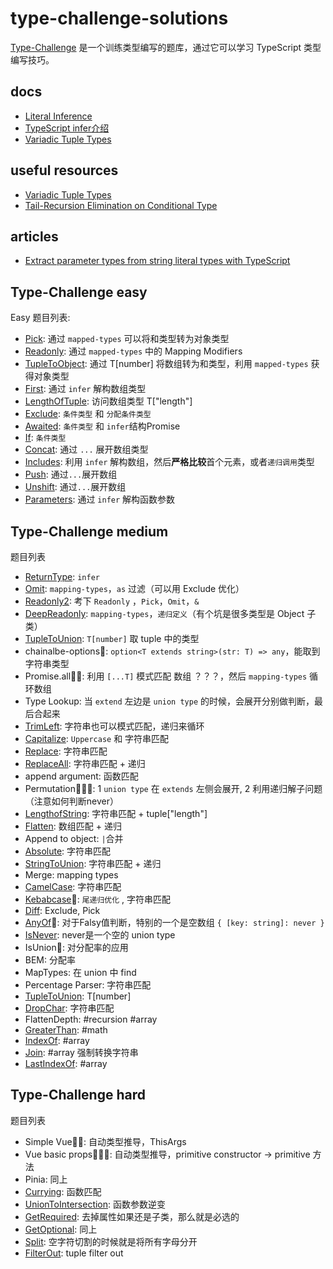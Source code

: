 # type-challenge-solutions
[Type-Challenge](https://github.com/type-challenges/type-challenges) 是一个训练类型编写的题库，通过它可以学习 TypeScript 类型编写技巧。

## docs

- [Literal Inference](./docs/literal-inference.md)
- [TypeScript infer介绍](./docs/infer.md)
- [Variadic Tuple Types](./docs/variadic-tuple-types.md)

## useful resources

- [Variadic Tuple Types](https://www.typescriptlang.org/docs/handbook/release-notes/typescript-4-0.html#variadic-tuple-types)
- [Tail-Recursion Elimination on Conditional Type](https://www.typescriptlang.org/docs/handbook/release-notes/typescript-4-5.html#tail-recursion-elimination-on-conditional-types)

## articles

- [Extract parameter types from string literal types with TypeScript](https://lihautan.com/extract-parameters-type-from-string-literal-types-with-typescript/)

## Type-Challenge easy

Easy 题目列表:
- [Pick](./src/4-easy-pick.ts): 通过 `mapped-types` 可以将和类型转为对象类型
- [Readonly](./src/7-easy-readonly.ts): 通过 `mapped-types` 中的 Mapping Modifiers 
- [TupleToObject](./src/11-easy-tuple-to-object.ts): 通过 T[number] 将数组转为和类型，利用 `mapped-types` 获得对象类型
- [First](./src/14-easy-first.ts): 通过 `infer` 解构数组类型
- [LengthOfTuple](./src/18-easy-tuple-length.ts): 访问数组类型 T["length"]
- [Exclude](./src/43-easy-exclude.ts): `条件类型` 和 `分配条件类型`
- [Awaited](./src/189-easy-awaited.ts): `条件类型` 和 `infer`结构Promise 
- [If](./src/268-easy-if.ts): `条件类型`
- [Concat](./src/533-easy-concat.ts): 通过 `...` 展开数组类型
- [Includes](./src/898-easy-includes.ts): 利用 `infer` 解构数组，然后**严格比较**首个元素，或者`递归调用`类型
- [Push](./src/3057-easy-push.ts): 通过`...`展开数组
- [Unshift](./src/3060-easy-unshift.ts): 通过`...`展开数组
- [Parameters](./src/3312-easy-parameters.ts): 通过 `infer` 解构函数参数

## Type-Challenge medium

题目列表
- [ReturnType](./src/2-medium-return-type.ts): `infer`
- [Omit](./src/3-medium-omit.ts): `mapping-types`，`as` 过滤（可以用 Exclude 优化）
- [Readonly2](./src/8-medium-readonly-2.ts): 考下 `Readonly` ，`Pick`，`Omit`，`&`
- [DeepReadonly](./src/9-medium-deep-readonly.ts): `mapping-types`，`递归定义`（有个坑是很多类型是 Object 子类）
- [TupleToUnion](./src/10-medium-tuple-to-union.ts):  `T[number]` 取 tuple 中的类型
- chainalbe-options🌟: `option<T extends string>(str: T) => any`，能取到字符串类型
- Promise.all🌟🌟: 利用 `[...T]` 模式匹配 数组 ？？？，然后 `mapping-types` 循环数组
- Type Lookup: 当 `extend` 左边是 `union type` 的时候，会展开分别做判断，最后合起来
- [TrimLeft](./src/106-medium-trimleft.ts):  字符串也可以模式匹配，递归来循环
- [Capitalize](./src/110-medium-capitalize.ts):  `Uppercase` 和 字符串匹配
- [Replace](./src/116-medium-replace.ts):  字符串匹配
- [ReplaceAll](./src/119-medium-replaceall.ts):  字符串匹配 + 递归
- append argument: 函数匹配 
- Permutation🌟🌟🌟:  1 `union type` 在 `extends` 左侧会展开, 2 利用递归解子问题 （注意如何判断never）
- [LengthofString](./src/298-medium-length-of-string.ts):  字符串匹配 + tuple["length"] 
- [Flatten](./src/459-medium-flatten.ts):  数组匹配 + 递归
- Append to object: `|`合并
- [Absolute](./src/529-medium-absolute.ts):  字符串匹配
- [StringToUnion](./src/531-medium-string-to-union.ts):  字符串匹配 + 递归
- Merge: mapping types
- [CamelCase](./src/610-medium-camelcase.ts):  字符串匹配
- [Kebabcase](./src/612-medium-kebabcase.ts)🌟: `尾递归优化` , 字符串匹配
- [Diff](./src/645-medium-diff.ts):  Exclude, Pick
- [AnyOf](./src/949-medium-anyof.ts)🌟: 对于Falsy值判断，特别的一个是空数组 `{ [key: string]: never }` 
- [IsNever](./src/1042-medium-isnever.ts):  never是一个空的 union type
- IsUnion🌟: 对分配率的应用
- BEM: 分配率
- MapTypes: 在 union 中 find
- Percentage Parser: 字符串匹配
- [TupleToUnion](./src/10-medium-tuple-to-union.ts):  T[number]
- [DropChar](./src/2070-medium-drop-char.ts):  字符串匹配
- FlattenDepth: #recursion #array
- [GreaterThan](./src/4425-medium-greater-than.ts): #math
- [IndexOf](./src/5153-medium-indexof.ts): #array
- [Join](./src/5310-medium-join.ts): #array 强制转换字符串
- [LastIndexOf](./src/5317-medium-lastindexof.ts): #array


## Type-Challenge hard

题目列表
- Simple Vue🌟🌟: 自动类型推导，ThisArgs
- Vue basic props🌟🌟🌟: 自动类型推导，primitive constructor -> primitive 方法
- Pinia: 同上
- [Currying](./src/17-hard-currying.ts):  函数匹配
- [UnionToIntersection](./src/55-hard-union-to-intersection.ts):  函数参数逆变
- [GetRequired](./src/57-hard-get-required.ts):  去掉属性如果还是子类，那么就是必选的
- [GetOptional](./src/59-hard-get-optional.ts):  同上
- [Split](./src/2822-hard-split.ts):  空字符切割的时候就是将所有字母分开
- [FilterOut](./src/399-hard-tuple-filter.ts):  tuple filter out
